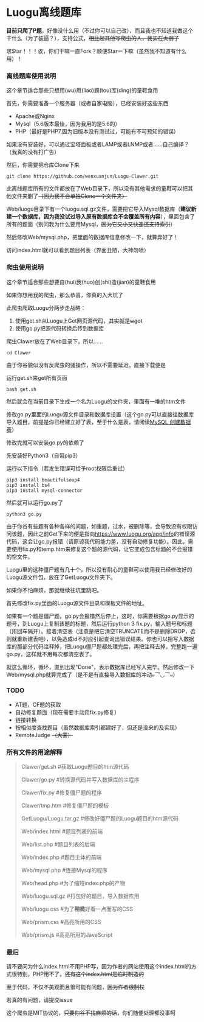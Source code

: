 # Luogu离线题库

**目前只爬了P题**，好像没什么用（不过你可以自己改），而且我也不知道我做这个干什么（为了装逼？），支持公式，~~相比起其他写爬虫的人，我实在太弱了~~

求Star！！！诶，你们干嘛一直Fork？顺便Star一下嘛（虽然我不知道有什么用）！

### 离线题库使用说明

这个章节适合那些只想用(wu)用(liao)题(tou)库(ding)的童鞋食用

首先，你需要准备一个服务器（或者自家电脑），已经安装好这些东西

* Apache或Nginx
* Mysql（5.6版本最佳，因为我用的是5.6的）
* PHP（最好是PHP7,因为旧版本没有测试过，可能有不可预知的错误）

如果没有安装好，可以通过宝塔面板或者LAMP或者LNMP或者......自己编译？（我真的没有打广告）

然后，你需要把仓库Clone下来

```shell
git clone https://github.com/wenxuanjun/Luogu-Clawer.git
```

此离线题库所有的文件都放在了Web目录下，所以没有其他需求的童鞋可以把其他文件夹删了~~（因为我不会单独Clone一个文件夹）~~

Web/luogu目录下有一个luogu.sql.gz文件，需要把它导入Mysql数据库（**建议新建一个数据库，因为我没试过导入原有数据库会不会覆盖所有内容**），里面包含了所有的题面（别问我为什么要用Mysql，~~因为它又小又快速还支持索引~~）

然后修改Web/mysql.php，把里面的数据库信息修改一下，就算弄好了！

访问index.html就可以看到题目列表（界面丑陋，大神勿喷）

### 爬虫使用说明

这个章节适合那些想要自(hui)我(huo)创(shi)造(jian)的童鞋食用

如果你想用我的爬虫，那么恭喜，你真的入大坑了

此爬虫爬取Luogu分两步走战略：

1. 使用get.sh从Luogu上Get网页源代码，~~其实就是wget~~
2. 使用go.py把源代码转换后传到数据库

爬虫Clawer放在了Web目录下，所以......

```shell
cd Clawer
```

由于你谷貌似没有反爬虫的骚操作，所以不需要延迟，直接下载便是

运行get.sh来get所有页面

```shell
bash get.sh
```

然后就会在当前目录下生成一个名为Luogu的文件夹，里面有一堆的htm文件

修改go.py里面的Luogu源文件目录和数据库设置（这个go.py可以直接往数据库导入题目，前提是你已经建立好了表，至于什么是表，请阅读[MySQL 创建数据表](http://www.runoob.com/mysql/mysql-create-tables.html)）

修改完就可以安装go.py的依赖了

先安装好Python3（自带pip3）

运行以下指令（若发生错误可给予root权限后重试）

```shell
pip3 install beautifulsoup4
pip3 install bs4
pip3 install mysql-connector
```

然后就可以运行go.py了

```shell
python3 go.py
```

由于你谷有些题有各种各样的问题，如重题，过水，被删除等，会导致没有权限访问该题，因此之前Get下来的便是指向<https://www.luogu.org/app/info>的错误源代码，这会让go.py报错（请原谅我代码能力差，没有自动修复功能）。因此，需要使用fix.py和temp.htm来修复这个题的源代码，让它变成包含标题的不会报错的空文件。

Luogu里的这种僵尸题有几十个，所以没有耐心的童鞋可以使用我已经修改好的Luogu源文件包，放在了GetLuogu文件夹下。

如果你不怕麻烦，那就继续往坑里跳吧。

首先修改fix.py里面的Luogu源文件目录和模板文件的地址。

如果有一个题是僵尸题，go.py会报错然后停止，这时，你需要根据go.py显示的题号，到Luogu上复制该题的标题，然后运行python 3 fix.py，输入题号和标题（用回车隔开）。接着清空表（注意是把它清空TRUNCATE而不是删除DROP，否则就重新建表吧），以免造成id不对应引起查询出错误结果。你也可以把写入数据库的那部分代码注释掉，把Luogu僵尸题都处理完后，再把注释去掉，完整跑一遍go.py，这样就不用每次都清空表了。

就这么循环，循环，直到出现"Done"，表示数据库已经写入完毕。然后修改一下Web/mysql.php就算完成了（是不是有直接导入数据库的冲动๑乛◡乛๑）

### TODO

* AT题，CF题的获取
* 自动修复题面（现在需要手动用fix.py修复）
* 链接转换
* 按相似度查找题目（虽然数据库索引都建好了，但还是没来的及实现）
* RemoteJudge ~~（大雾）~~

### 所有文件的用途解释

>Clawer/get.sh #获取Luogu题目的htm源代码
>
>Clawer/go.py #转换源代码并写入数据库的主程序
>
>Clawer/fix.py #修复僵尸题的程序
>
>Clawer/tmp.htm #修复僵尸题的模板
>
>GetLuogu/Luogu.tar.gz #修改好僵尸题的Luogu题目的htm源代码
>
>Web/index.html #题目列表的前端
>
>Web/list.php #题目列表的后端
>
>Web/index.php #题目主体的前端
>
>Web/mysql.php #连接Mysql的程序
>
>Web/head.php #为了缩短index.php的产物
>
>Web/luogu.sql.gz #打包好的题目，导入数据库用
>
>Web/luogu.css #为了**稍微**好看一点而写的CSS
>
>Web/prism.css #高亮所用的CSS
>
>Web/prism.js #高亮所用的JavaScript

### 最后

请不要问为什么index.html不用PHP写，因为作者的网站使用这个index.html的方式很特别，PHP用不了。~~还有这个index.html是临时制造的~~

至于代码，不仅不美观而且很可能有问题，~~因为作者很制杖~~

若真的有问题，请提交issue

这个爬虫是MIT协议的，~~只要你谷不找麻烦的话~~，你们随便处理都没事呵
